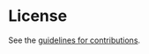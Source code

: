 # License

See the
[guidelines for contributions](https://github.com/njwatson32/oauth-error/blob/main/CONTRIBUTING.md).
